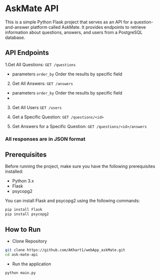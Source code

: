 # AskMate API

This is a simple Python Flask project that serves as an API for a question-and-answer platform called AskMate. It provides endpoints to retrieve information about questions, answers, and users from a PostgreSQL database.

## API Endpoints
1.Get All Questions: `GET /questions`
- parameters `order_by` Order the results by specific field
2. Get All Answers: `GET /answers`
- parameters `order_by` Order the results by specific field
- 
3. Get All Users `GET /users`

4. Get a Specific Question: `GET /questions/<id>`

5. Get Answers for a Specific Question: `GET /questions/<id>/answers`


### All responses are in JSON format
## Prerequisites

Before running the project, make sure you have the following prerequisites installed:

- Python 3.x
- Flask
- psycopg2

You can install Flask and psycopg2 using the following commands:

```bash
pip install Flask
pip install psycopg2
```

## How to Run
- Clone Repository
```bash
git clone https://github.com/AKhart1/webApp_askMate.git
cd ask-mate-api
```

- Run the application
```bash
python main.py
```



